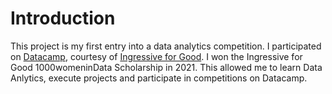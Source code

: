 # Introduction

This project is my first entry into a data analytics competition. I participated on [Datacamp](https://app.datacamp.com/workspace/w/a2ece60c-ed98-4602-8fdb-38e7ee8a1afe), courtesy of [Ingressive for Good](https://www.linkedin.com/company/ingressiveforgood/). I won the Ingressive for Good 1000womeninData Scholarship in 2021. This allowed me to learn Data Anlytics, execute projects and participate in competitions on Datacamp. 
